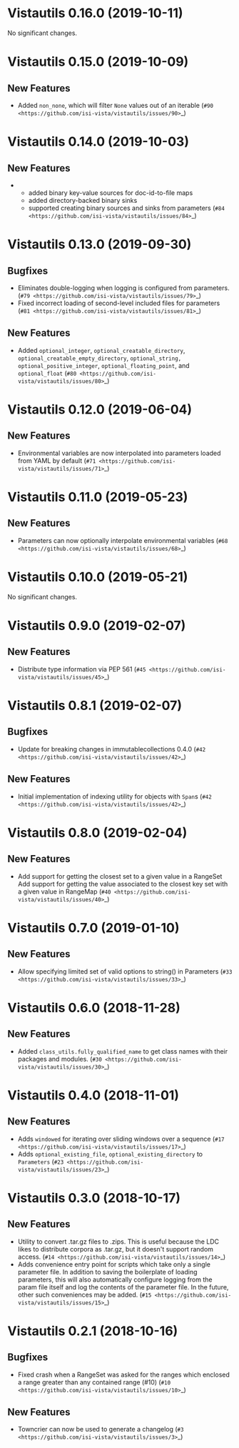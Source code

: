 Vistautils 0.16.0 (2019-10-11)
==============================

No significant changes.


Vistautils 0.15.0 (2019-10-09)
==============================

New Features
------------

- Added `non_none`, which will filter `None` values out of an iterable (`#90 <https://github.com/isi-vista/vistautils/issues/90>`_)


Vistautils 0.14.0 (2019-10-03)
==============================

New Features
------------

- * added binary key-value sources for doc-id-to-file maps
  * added directory-backed binary sinks
  * supported creating binary sources and sinks from parameters (`#84 <https://github.com/isi-vista/vistautils/issues/84>`_)


Vistautils 0.13.0 (2019-09-30)
==============================

Bugfixes
--------

- Eliminates double-logging when logging is configured from parameters. (`#79 <https://github.com/isi-vista/vistautils/issues/79>`_)
- Fixed incorrect loading of second-level included files for parameters (`#81 <https://github.com/isi-vista/vistautils/issues/81>`_)


New Features
------------

- Added `optional_integer`, `optional_creatable_directory`, `optional_creatable_empty_directory`, `optional_string,` `optional_positive_integer`, `optional_floating_point`, and `optional_float` (`#80 <https://github.com/isi-vista/vistautils/issues/80>`_)


Vistautils 0.12.0 (2019-06-04)
==============================

New Features
------------

- Environmental variables are now interpolated into parameters loaded from YAML by default (`#71 <https://github.com/isi-vista/vistautils/issues/71>`_)


Vistautils 0.11.0 (2019-05-23)
==============================

New Features
------------

- Parameters can now optionally interpolate environmental variables (`#68 <https://github.com/isi-vista/vistautils/issues/68>`_)


Vistautils 0.10.0 (2019-05-21)
==============================

No significant changes.


Vistautils 0.9.0 (2019-02-07)
=============================

New Features
------------

- Distribute type information via PEP 561 (`#45 <https://github.com/isi-vista/vistautils/issues/45>`_)


Vistautils 0.8.1 (2019-02-07)
=============================

Bugfixes
--------

- Update for breaking changes in immutablecollections 0.4.0 (`#42 <https://github.com/isi-vista/vistautils/issues/42>`_)


New Features
------------

- Initial implementation of indexing utility for objects with `Span`s (`#42 <https://github.com/isi-vista/vistautils/issues/42>`_)


Vistautils 0.8.0 (2019-02-04)
=============================

New Features
------------

- Add support for getting the closest set to a given value in a RangeSet
  Add support for getting the value associated to the closest key set with a given value in RangeMap (`#40 <https://github.com/isi-vista/vistautils/issues/40>`_)


Vistautils 0.7.0 (2019-01-10)
=============================

New Features
------------

- Allow specifying limited set of valid options to string() in Parameters (`#33 <https://github.com/isi-vista/vistautils/issues/33>`_)


Vistautils 0.6.0 (2018-11-28)
=============================

New Features
------------

- Added `class_utils.fully_qualified_name` to get class names with their packages and modules. (`#30 <https://github.com/isi-vista/vistautils/issues/30>`_)


Vistautils 0.4.0 (2018-11-01)
=============================

New Features
------------

- Adds `windowed` for iterating over sliding windows over a sequence (`#17 <https://github.com/isi-vista/vistautils/issues/17>`_)
- Adds `optional_existing_file`, `optional_existing_directory` to `Parameters` (`#23 <https://github.com/isi-vista/vistautils/issues/23>`_)


Vistautils 0.3.0 (2018-10-17)
=============================

New Features
------------

- Utility to convert .tar.gz files to .zips. This is useful because the LDC likes to distribute corpora
  as .tar.gz, but it doesn't support random access. (`#14 <https://github.com/isi-vista/vistautils/issues/14>`_)
- Adds convenience entry point for scripts which take only a single parameter file.  In addition to saving the boilerplate of loading parameters, this will also automatically
      configure logging from the param file itself and log the contents of the parameter file. In the future, other such conveniences may be added. (`#15 <https://github.com/isi-vista/vistautils/issues/15>`_)


Vistautils 0.2.1 (2018-10-16)
=============================

Bugfixes
--------

- Fixed crash when a RangeSet was asked for the ranges which enclosed a range greater than any contained range (#10) (`#10 <https://github.com/isi-vista/vistautils/issues/10>`_)


New Features
------------

- Towncrier can now be used to generate a changelog (`#3 <https://github.com/isi-vista/vistautils/issues/3>`_)
